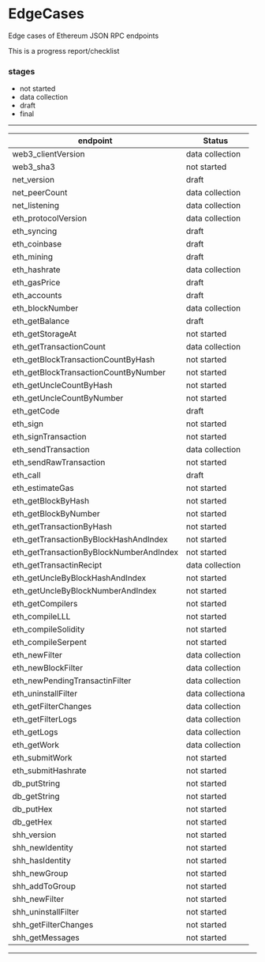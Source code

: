 # EdgeCases
Edge cases of Ethereum JSON RPC endpoints

This is a progress report/checklist 

### stages
- not started
- data collection
- draft
- final

---
| endpoint | Status |
|---|---|
| web3_clientVersion|data collection
| web3_sha3|not started|
| net_version|draft|
| net_peerCount|data collection|
| net_listening|data collection|
| eth_protocolVersion|data collection|
| eth_syncing|draft|
| eth_coinbase|draft|
| eth_mining|draft|
| eth_hashrate|data collection|
| eth_gasPrice|draft|
| eth_accounts|draft|
| eth_blockNumber|data collection|
| eth_getBalance|draft|
| eth_getStorageAt|not started|
| eth_getTransactionCount|data collection|
| eth_getBlockTransactionCountByHash|not started|
| eth_getBlockTransactionCountByNumber|not started|
| eth_getUncleCountByHash|not started|
| eth_getUncleCountByNumber|not started|
| eth_getCode|draft|
| eth_sign|not started|
| eth_signTransaction|not started|
| eth_sendTransaction|data collection|
| eth_sendRawTransaction|not started|
| eth_call|draft|
| eth_estimateGas|not started|
| eth_getBlockByHash|not started|
| eth_getBlockByNumber|not started|
| eth_getTransactionByHash|not started|
| eth_getTransactionByBlockHashAndIndex|not started|
| eth_getTransactionByBlockNumberAndIndex|not started|
| eth_getTransactinRecipt|data collection|
| eth_getUncleByBlockHashAndIndex|not started|
| eth_getUncleByBlockNumberAndIndex|not started|
| eth_getCompilers|not started|
| eth_compileLLL|not started|
| eth_compileSolidity|not started|
| eth_compileSerpent|not started|
| eth_newFilter|data collection|
| eth_newBlockFilter|data collection|
| eth_newPendingTransactinFilter|data collection|
| eth_uninstallFilter|data collectiona|
| eth_getFilterChanges|data collection|
| eth_getFilterLogs|data collection|
| eth_getLogs|data collection|
| eth_getWork|data collection|
| eth_submitWork|not started|
| eth_submitHashrate|not started|
| db_putString|not started|
| db_getString|not started|
| db_putHex|not started|
| db_getHex|not started|
| shh_version|not started|
| shh_newIdentity|not started|
| shh_hasIdentity|not started|
| shh_newGroup|not started|
| shh_addToGroup|not started|
| shh_newFilter|not started|
| shh_uninstallFilter|not started|
| shh_getFilterChanges|not started|
| shh_getMessages |not started|
---
